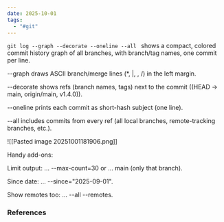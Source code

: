 ```yaml
---
date: 2025-10-01
tags:
  - "#git"
---
```

``git log --graph --decorate --oneline --all ``
shows a compact, colored commit history graph of all branches, with branch/tag names, one commit per line.

--graph draws ASCII branch/merge lines (*, |, \, /) in the left margin.

--decorate shows refs (branch names, tags) next to the commit ((HEAD -> main, origin/main, v1.4.0)).

--oneline prints each commit as short-hash subject (one line).

--all includes commits from every ref (all local branches, remote-tracking branches, etc.).


![[Pasted image 20251001181906.png]]


Handy add-ons:

Limit output: … --max-count=30 or … main (only that branch).

Since date: … --since="2025-09-01".

Show remotes too: … --all --remotes.


### References

